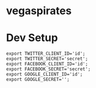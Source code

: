 # vegaspirates

# Dev Setup

    export TWITTER_CLIENT_ID='id';
    export TWITTER_SECRET='secret';
    export FACEBOOK_CLIENT_ID='id';
    export FACEBOOK_SECRET='secret';
    export GOOGLE_CLIENT_ID='id';
    export GOOGLE_SECRET='';